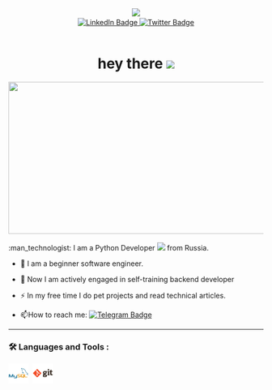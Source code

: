 <div id="header" align="center">
  <img src="https://media.giphy.com/media/M9gbBd9nbDrOTu1Mqx/giphy.gif" width="100"/>
</div>
<div id="badges" align="center">
  <a href="https://www.linkedin.com/feed/">
    <img src="https://img.shields.io/badge/LinkedIn-blue?style=for-the-badge&logo=linkedin&logoColor=white" alt="LinkedIn Badge"/>
  </a>
  <a href="https://t.me/kazakovqq">
    <img src="https://img.shields.io/badge/Telegram-blue?style=for-the-badge&logoColor=white" alt="Twitter Badge"/>
  </a>
  <br>
  <img src="https://komarev.com/ghpvc/?username=qqKostya&style=flat-square&color=blue" alt=""/>
</div>
<h1 align="center">
  hey there
  <img src="https://media.giphy.com/media/hvRJCLFzcasrR4ia7z/giphy.gif" width="30px"/>
</h1>
<div align="center">
  <img src="https://media.giphy.com/media/dWesBcTLavkZuG35MI/giphy.gif" width="600" height="300"/>
</div>
<p>:man_technologist: I am a Python Developer <img src="https://media.giphy.com/media/WUlplcMpOCEmTGBtBW/giphy.gif" width="30"> from Russia.</p>

- :telescope: I am a beginner software engineer.

- :seedling: Now I am actively engaged in self-training backend developer

- :zap: In my free time I do pet projects and read technical articles.

- :mailbox:How to reach me: [![Telegram Badge](https://img.shields.io/badge/-kakbar-blue?style=flat&&logoColor=white)](https://t.me/kazakovqq)

---

### :hammer_and_wrench: Languages and Tools :
<div>
  <img src="https://github.com/devicons/devicon/blob/master/icons/mysql/mysql-original-wordmark.svg" title="MySQL"  alt="MySQL" width="40" height="40"/>&nbsp;
  <img src="https://github.com/devicons/devicon/blob/master/icons/git/git-original-wordmark.svg" title="Git" **alt="Git" width="40" height="40"/>
  
</div>
